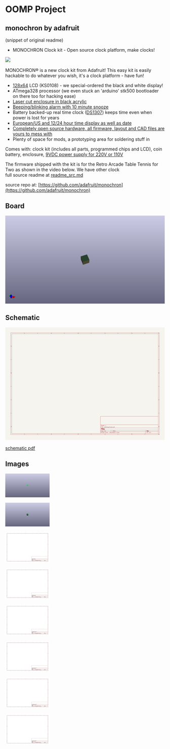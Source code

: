 # OOMP Project  
## monochron  by adafruit  
  
(snippet of original readme)  
  
- MONOCHRON Clock kit - Open source clock platform, make clocks!  
  
<a href="http://www.adafruit.com/products/204"><img src="assets/image.jpg?raw=true" width="500px"></a>  
  
MONOCHRON® is a new clock kit from Adafruit! This easy kit is easily hackable to do whatever you wish, it's a clock platform - have fun!  
  
- [128x64](https://learn.adafruit.com/system/assets/assets/000/010/412/original/lcd12864black.jpg) LCD (KS0108) - we special-ordered the black and white display!  
- ATmega328 processor (we even stuck an 'arduino' stk500 bootloader on there too for hacking ease)  
- [Laser cut enclosure in black acrylic](https://learn.adafruit.com/monochron/case-it)  
- [Beeping/blinking alarm with 10 minute snooze](https://learn.adafruit.com/monochron/alarm)  
- Battery backed-up real time clock ([DS1307](https://www.adafruit.com/partfinder/ic-rtc)) keeps time even when power is lost for years  
- [European/US and 12/24 hour time display as well as date](https://learn.adafruit.com/monochron/date)  
- [Completely open source hardware, all firmware, layout and CAD files are yours to mess with](https://learn.adafruit.com/monochron/download)  
- Plenty of space for mods, a prototyping area for soldering stuff in  
  
Comes with: clock kit (includes all parts, programmed chips and LCD), coin battery, enclosure, [9VDC power supply for 220V or 110V](https://www.adafruit.com/products/63)  
  
The firmware shipped with the kit is for the Retro Arcade Table Tennis for Two as shown in the video below. We have other clock   
  full source readme at [readme_src.md](readme_src.md)  
  
source repo at: [https://github.com/adafruit/monochron](https://github.com/adafruit/monochron)  
## Board  
  
[![working_3d.png](working_3d_600.png)](working_3d.png)  
## Schematic  
  
[![working_schematic.png](working_schematic_600.png)](working_schematic.png)  
  
[schematic pdf](working_schematic.pdf)  
## Images  
  
[![working_3D_bottom.png](working_3D_bottom_140.png)](working_3D_bottom.png)  
  
[![working_3D_top.png](working_3D_top_140.png)](working_3D_top.png)  
  
[![working_assembly_page_01.png](working_assembly_page_01_140.png)](working_assembly_page_01.png)  
  
[![working_assembly_page_02.png](working_assembly_page_02_140.png)](working_assembly_page_02.png)  
  
[![working_assembly_page_03.png](working_assembly_page_03_140.png)](working_assembly_page_03.png)  
  
[![working_assembly_page_04.png](working_assembly_page_04_140.png)](working_assembly_page_04.png)  
  
[![working_assembly_page_05.png](working_assembly_page_05_140.png)](working_assembly_page_05.png)  
  
[![working_assembly_page_06.png](working_assembly_page_06_140.png)](working_assembly_page_06.png)  
